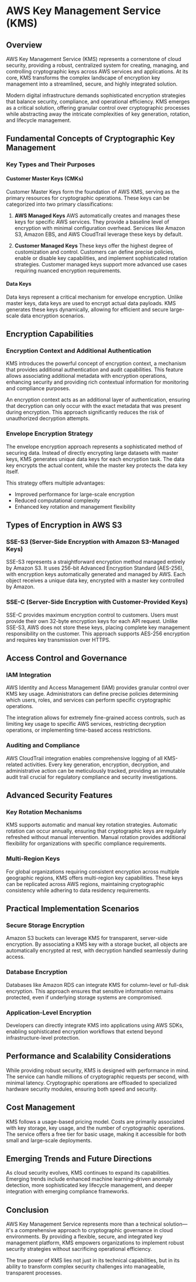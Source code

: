 # AWS Key Management Service (KMS)

## Overview

AWS Key Management Service (KMS) represents a cornerstone of cloud security, providing a robust, centralized system for creating, managing, and controlling cryptographic keys across AWS services and applications. At its core, KMS transforms the complex landscape of encryption key management into a streamlined, secure, and highly integrated solution.

Modern digital infrastructure demands sophisticated encryption strategies that balance security, compliance, and operational efficiency. KMS emerges as a critical solution, offering granular control over cryptographic processes while abstracting away the intricate complexities of key generation, rotation, and lifecycle management.

## Fundamental Concepts of Cryptographic Key Management

### Key Types and Their Purposes

#### Customer Master Keys (CMKs)
Customer Master Keys form the foundation of AWS KMS, serving as the primary resources for cryptographic operations. These keys can be categorized into two primary classifications:

1. **AWS Managed Keys**
AWS automatically creates and manages these keys for specific AWS services. They provide a baseline level of encryption with minimal configuration overhead. Services like Amazon S3, Amazon EBS, and AWS CloudTrail leverage these keys by default.

2. **Customer Managed Keys**
These keys offer the highest degree of customization and control. Customers can define precise policies, enable or disable key capabilities, and implement sophisticated rotation strategies. Customer managed keys support more advanced use cases requiring nuanced encryption requirements.

#### Data Keys
Data keys represent a critical mechanism for envelope encryption. Unlike master keys, data keys are used to encrypt actual data payloads. KMS generates these keys dynamically, allowing for efficient and secure large-scale data encryption scenarios.

## Encryption Capabilities

### Encryption Context and Additional Authentication

KMS introduces the powerful concept of encryption context, a mechanism that provides additional authentication and audit capabilities. This feature allows associating additional metadata with encryption operations, enhancing security and providing rich contextual information for monitoring and compliance purposes.

An encryption context acts as an additional layer of authentication, ensuring that decryption can only occur with the exact metadata that was present during encryption. This approach significantly reduces the risk of unauthorized decryption attempts.

### Envelope Encryption Strategy

The envelope encryption approach represents a sophisticated method of securing data. Instead of directly encrypting large datasets with master keys, KMS generates unique data keys for each encryption task. The data key encrypts the actual content, while the master key protects the data key itself.

This strategy offers multiple advantages:
- Improved performance for large-scale encryption
- Reduced computational complexity
- Enhanced key rotation and management flexibility

## Types of Encryption in AWS S3

### SSE-S3 (Server-Side Encryption with Amazon S3-Managed Keys)
SSE-S3 represents a straightforward encryption method managed entirely by Amazon S3. It uses 256-bit Advanced Encryption Standard (AES-256), with encryption keys automatically generated and managed by AWS. Each object receives a unique data key, encrypted with a master key controlled by Amazon.

### SSE-C (Server-Side Encryption with Customer-Provided Keys)
SSE-C provides maximum encryption control to customers. Users must provide their own 32-byte encryption keys for each API request. Unlike SSE-S3, AWS does not store these keys, placing complete key management responsibility on the customer. This approach supports AES-256 encryption and requires key transmission over HTTPS.


## Access Control and Governance

### IAM Integration

AWS Identity and Access Management (IAM) provides granular control over KMS key usage. Administrators can define precise policies determining which users, roles, and services can perform specific cryptographic operations.

The integration allows for extremely fine-grained access controls, such as limiting key usage to specific AWS services, restricting decryption operations, or implementing time-based access restrictions.

### Auditing and Compliance

AWS CloudTrail integration enables comprehensive logging of all KMS-related activities. Every key generation, encryption, decryption, and administrative action can be meticulously tracked, providing an immutable audit trail crucial for regulatory compliance and security investigations.

## Advanced Security Features

### Key Rotation Mechanisms

KMS supports automatic and manual key rotation strategies. Automatic rotation can occur annually, ensuring that cryptographic keys are regularly refreshed without manual intervention. Manual rotation provides additional flexibility for organizations with specific compliance requirements.

### Multi-Region Keys

For global organizations requiring consistent encryption across multiple geographic regions, KMS offers multi-region key capabilities. These keys can be replicated across AWS regions, maintaining cryptographic consistency while adhering to data residency requirements.

## Practical Implementation Scenarios

### Secure Storage Encryption

Amazon S3 buckets can leverage KMS for transparent, server-side encryption. By associating a KMS key with a storage bucket, all objects are automatically encrypted at rest, with decryption handled seamlessly during access.

### Database Encryption

Databases like Amazon RDS can integrate KMS for column-level or full-disk encryption. This approach ensures that sensitive information remains protected, even if underlying storage systems are compromised.

### Application-Level Encryption

Developers can directly integrate KMS into applications using AWS SDKs, enabling sophisticated encryption workflows that extend beyond infrastructure-level protection.

## Performance and Scalability Considerations

While providing robust security, KMS is designed with performance in mind. The service can handle millions of cryptographic requests per second, with minimal latency. Cryptographic operations are offloaded to specialized hardware security modules, ensuring both speed and security.

## Cost Management

KMS follows a usage-based pricing model. Costs are primarily associated with key storage, key usage, and the number of cryptographic operations. The service offers a free tier for basic usage, making it accessible for both small and large-scale deployments.

## Emerging Trends and Future Directions

As cloud security evolves, KMS continues to expand its capabilities. Emerging trends include enhanced machine learning-driven anomaly detection, more sophisticated key lifecycle management, and deeper integration with emerging compliance frameworks.

## Conclusion

AWS Key Management Service represents more than a technical solution—it's a comprehensive approach to cryptographic governance in cloud environments. By providing a flexible, secure, and integrated key management platform, KMS empowers organizations to implement robust security strategies without sacrificing operational efficiency.

The true power of KMS lies not just in its technical capabilities, but in its ability to transform complex security challenges into manageable, transparent processes.
